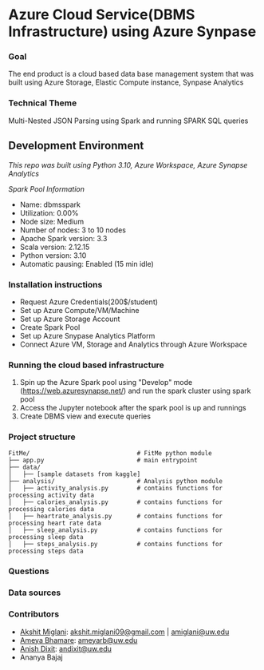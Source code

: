 # Azure Cloud Service(DBMS Infrastructure) using Azure Synpase

### Goal
The end product is a cloud based data base management system that was built using Azure Storage, Elastic Compute instance, Synpase Analytics

### Technical Theme 
Multi-Nested JSON Parsing using Spark and running SPARK SQL queries

## Development Environment
*This repo was built using Python 3.10, Azure Workspace, Azure Synapse Analytics*

*Spark Pool Information*
- Name: dbmsspark
- Utilization: 0.00%
- Node size: Medium
- Number of nodes: 3 to 10 nodes
- Apache Spark version: 3.3
- Scala version: 2.12.15
- Python version: 3.10
- Automatic pausing: Enabled (15 min idle)

### Installation instructions

- Request Azure Credentials(200$/student)
- Set up Azure Compute/VM/Machine
- Set up Azure Storage Account
- Create Spark Pool
- Set up Azure Snypase Analytics Platform
- Connect Azure VM, Storage and Analytics through Azure Workspace

### Running the cloud based infrastructure
1. Spin up the Azure Spark pool using "Develop" mode (https://web.azuresynapse.net/) and run the spark cluster using spark pool 
2. Access the Jupyter notebook after the spark pool is up and runnings
3. Create DBMS view and execute queries

### Project structure
```
FitMe/                              # FitMe python module
├── app.py                          # main entrypoint
├── data/
│   ├── [sample datasets from kaggle]
├── analysis/                       # Analysis python module
│   ├── activity_analysis.py        # contains functions for processing activity data
│   ├── calories_analysis.py        # contains functions for processing calories data
│   ├── heartrate_analysis.py       # contains functions for processing heart rate data
│   ├── sleep_analysis.py           # contains functions for processing sleep data
│   ├── steps_analysis.py           # contains functions for processing steps data
```
### Questions

### Data sources

### Contributors
* [Akshit Miglani](https://www.linkedin.com/in/akshitmiglani/): akshit.miglani09@gmail.com | amiglani@uw.edu 
* [Ameya Bhamare](https://www.linkedin.com/in/ameyabhamare/): ameyarb@uw.edu
* [Anish Dixit](https://www.linkedin.com/in/anish-dixit-aaba4616a/): andixit@uw.edu
* Ananya Bajaj
